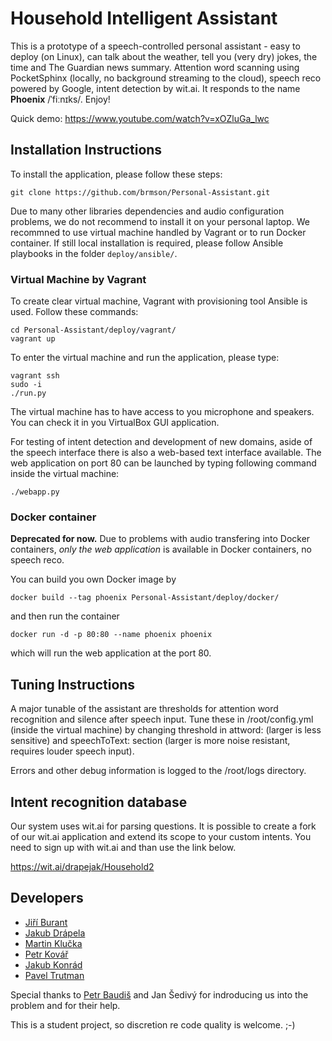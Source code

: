# Household Intelligent Assistant #

This is a prototype of a speech-controlled personal assistant - easy to deploy
(on Linux), can talk about the weather, tell you (very dry) jokes, the time and
The Guardian news summary.  Attention word scanning using PocketSphinx (locally,
no background streaming to the cloud), speech reco powered by Google, intent
detection by wit.ai.  It responds to the name **Phoenix** /ˈfiːnɪks/.  Enjoy!

Quick demo: https://www.youtube.com/watch?v=xOZluGa_lwc

## Installation Instructions ##
To install the application, please follow these steps:
```
git clone https://github.com/brmson/Personal-Assistant.git
```
Due to many other libraries dependencies and audio configuration problems, we do not recommend to install it on your personal laptop. We recommned to use virtual machine handled by Vagrant or to run Docker container. If still local installation is required, please follow Ansible playbooks in the folder `deploy/ansible/`.

### Virtual Machine by Vagrant ###
To create clear virtual machine, Vagrant with provisioning tool Ansible is used. Follow these commands:
```
cd Personal-Assistant/deploy/vagrant/
vagrant up
```
To enter the virtual machine and run the application, please type:
```
vagrant ssh
sudo -i
./run.py
```
The virtual machine has to have access to you microphone and speakers. You can check it in you VirtualBox GUI application.

For testing of intent detection and development of new domains, aside of
the speech interface there is also a web-based text interface available.
The web application on port 80 can be launched by typing following
command inside the virtual machine:
```
./webapp.py
```

### Docker container ###

**Deprecated for now.**
Due to problems with audio transfering into Docker containers, *only
the web application* is available in Docker containers, no speech reco.

You can build you own Docker image by
```
docker build --tag phoenix Personal-Assistant/deploy/docker/
```
and then run the container
```
docker run -d -p 80:80 --name phoenix phoenix
```
which will run the web application at the port 80.

## Tuning Instructions ##

A major tunable of the assistant are thresholds for attention word recognition
and silence after speech input.  Tune these in /root/config.yml (inside the
virtual machine) by changing threshold in attword: (larger is less sensitive)
and speechToText: section (larger is more noise resistant, requires louder
speech input).

Errors and other debug information is logged to the /root/logs directory.

## Intent recognition database ##

Our system uses wit.ai for parsing questions. It is possible to create a fork of our wit.ai application and extend its scope to your custom intents. You need to sign up with wit.ai and than use the link below.

https://wit.ai/drapejak/Household2

## Developers ##
  - [Jiří Burant](https://github.com/JBurant)
  - [Jakub Drápela](https://github.com/drapejak)
  - [Martin Klučka](https://github.com/Kluckmar)
  - [Petr Kovář](https://github.com/kovarp15)
  - [Jakub Konrád](https://github.com/konrajak)
  - [Pavel Trutman](https://github.com/PavelTrutman)

Special thanks to [Petr Baudiš](https://github.com/pasky) and Jan Šedivý for indroducing us into the problem and for their help.

This is a student project, so discretion re code quality is welcome. ;-)
